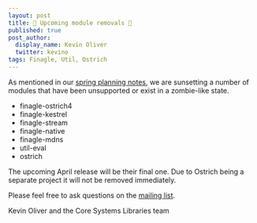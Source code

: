 ```yaml
---
layout: post
title: 🌇 Upcoming module removals 🌇
published: true
post_author:
  display_name: Kevin Oliver
  twitter: kevino
tags: Finagle, Util, Ostrich
---
```


As mentioned in our [spring planning notes](https://finagle.github.io/blog/2017/03/20/spring-planning/), we are sunsetting a number of modules that have been unsupported or exist in a zombie-like state.

* finagle-ostrich4
* finagle-kestrel
* finagle-stream
* finagle-native
* finagle-mdns
* util-eval
* ostrich

The upcoming April release will be their final one. Due to Ostrich being a separate project it will not be removed immediately.

Please feel free to ask questions on the [mailing list](https://groups.google.com/forum/#!forum/finaglers).

Kevin Oliver and the Core Systems Libraries team
